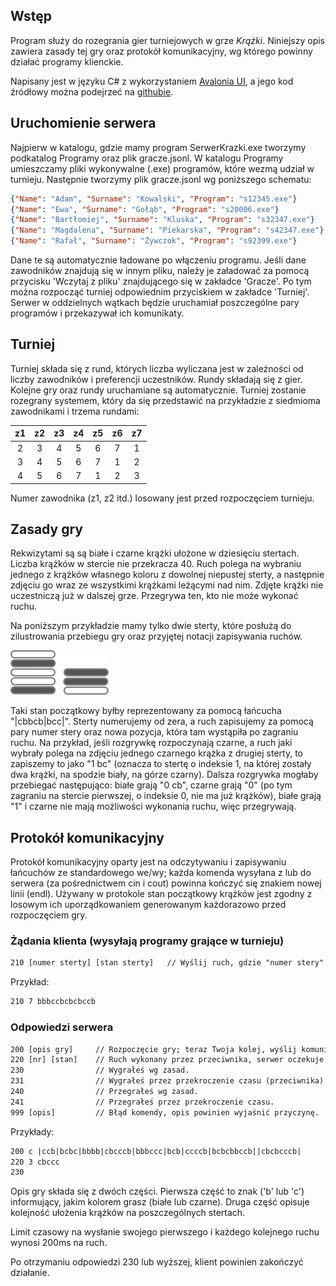 ## Wstęp

Program służy do rozegrania gier turniejowych w grze *Krążki*.
Niniejszy opis zawiera zasady tej gry oraz protokół komunikacyjny, wg którego powinny działać programy klienckie.

Napisany jest w języku C# z wykorzystaniem [Avalonia UI](https://avaloniaui.net/), a jego kod źródłowy można podejrzeć na [githubie](https://github.com/w-wieczorek/SerwerKrazki).

## Uruchomienie serwera

Najpierw w katalogu, gdzie mamy program SerwerKrazki.exe tworzymy podkatalog Programy oraz plik gracze.jsonl. W katalogu Programy umieszczamy pliki wykonywalne (.exe) programów, które wezmą udział w turnieju. Następnie tworzymy plik gracze.jsonl wg poniższego schematu:

```json
{"Name": "Adam", "Surname": "Kowalski", "Program": "s12345.exe"}
{"Name": "Ewa", "Surname": "Gołąb", "Program": "s20006.exe"}
{"Name": "Bartłomiej", "Surname": "Kluska", "Program": "s32347.exe"}
{"Name": "Magdalena", "Surname": "Piekarska", "Program": "s42347.exe"}
{"Name": "Rafał", "Surname": "Żywczok", "Program": "s92399.exe"}
```

Dane te są automatycznie ładowane po włączeniu programu. Jeśli dane zawodników znajdują się w innym pliku, należy je załadować za pomocą
przycisku 'Wczytaj z pliku' znajdującego się w zakładce 'Gracze'.
Po tym można rozpocząć turniej odpowiednim przyciskiem w zakładce 'Turniej'. Serwer w oddzielnych wątkach będzie uruchamiał poszczególne pary programów i przekazywał ich komunikaty.

## Turniej

Turniej składa się z rund, których liczba wyliczana jest w zależności od liczby zawodników i preferencji uczestników. Rundy składają się z gier. Kolejne gry oraz rundy uruchamiane są automatycznie.
Turniej zostanie rozegrany systemem, który da się przedstawić na przykładzie z siedmioma zawodnikami i trzema rundami:

|z1|z2|z3|z4|z5|z6|z7|
|:-:|:-:|:-:|:-:|:-:|:-:|:-:|
|2|3|4|5|6|7|1|
|3|4|5|6|7|1|2|
|4|5|6|7|1|2|3|

Numer zawodnika (z1, z2 itd.) losowany jest przed rozpoczęciem turnieju.

## Zasady gry

Rekwizytami są są białe i czarne krążki ułożone w dziesięciu stertach. Liczba krążków w stercie nie przekracza 40. Ruch polega na wybraniu jednego z krążków własnego koloru z dowolnej niepustej sterty, a następnie zdjęciu go wraz ze wszystkimi krążkami leżącymi nad nim. Zdjęte krążki nie uczestniczą już w dalszej grze. Przegrywa ten, kto nie może wykonać ruchu.

Na poniższym przykładzie mamy tylko dwie sterty, które posłużą do zilustrowania przebiegu gry oraz przyjętej notacji zapisywania ruchów. 

![rysunek](rysunek.png)

Taki stan początkowy byłby reprezentowany za pomocą łańcucha "|cbbcb|bcc|". Sterty numerujemy od zera, a ruch zapisujemy za pomocą pary numer stery oraz nowa pozycja, która tam wystąpiła po zagraniu ruchu. Na przykład, jeśli rozgrywkę rozpoczynają czarne, a ruch jaki wybrały polega na zdjęciu jednego czarnego krążka z drugiej sterty, to zapiszemy to jako "1 bc" (oznacza to stertę o indeksie 1, na której zostały dwa krążki, na spodzie biały, na górze czarny). Dalsza rozgrywka mogłaby przebiegać następująco: białe grają "0 cb", czarne grają "0" (po tym zagraniu na stercie pierwszej, o indeksie 0, nie ma już krążków), białe grają "1" i czarne nie mają możliwości wykonania ruchu, więc przegrywają.

## Protokół komunikacyjny

Protokół komunikacyjny oparty jest na odczytywaniu i zapisywaniu łańcuchów ze standardowego we/wy; każda komenda wysyłana z lub do serwera (za pośrednictwem cin i cout) powinna kończyć się znakiem nowej linii (endl). Używany w protokole stan początkowy krążków jest zgodny z losowym ich uporządkowaniem generowanym każdorazowo przed rozpoczęciem gry.

### Żądania klienta (wysyłają programy grające w turnieju)

```txt
210 [numer sterty] [stan sterty]   // Wyślij ruch, gdzie "numer stery" określa skąd zdejmujemy krążki.
```

Przykład:

```txt
210 7 bbbccbcbcbccb
```

### Odpowiedzi serwera

```txt
200 [opis gry]     // Rozpoczęcie gry; teraz Twoja kolej, wyślij komunikat 210.
220 [nr] [stan]    // Ruch wykonany przez przeciwnika, serwer oczekuje na Twój ruch.
230                // Wygrałeś wg zasad.
231                // Wygrałeś przez przekroczenie czasu (przeciwnika).
240                // Przegrałeś wg zasad.
241                // Przegrałeś przez przekroczenie czasu.
999 [opis]         // Błąd komendy, opis powinien wyjaśnić przyczynę.
```

Przykłady:

```txt
200 c |ccb|bcbc|bbbb|cbcccb|bbbccc|bcb|ccccb|bcbcbbccb||cbcbcccb|
220 3 cbccc
230
```

Opis gry składa się z dwóch części. Pierwsza część to znak ('b' lub 'c') informujący, jakim kolorem grasz (białe lub czarne). Druga część opisuje kolejność ułożenia krążków na poszczególnych stertach.

Limit czasowy na wysłanie swojego pierwszego i każdego kolejnego ruchu wynosi 200ms na ruch.

Po otrzymaniu odpowiedzi 230 lub wyższej, klient powinien zakończyć działanie.